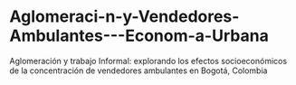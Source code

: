 # Aglomeraci-n-y-Vendedores-Ambulantes---Econom-a-Urbana
Aglomeración y trabajo Informal: explorando los efectos socioeconómicos de la concentración de vendedores ambulantes en Bogotá, Colombia
